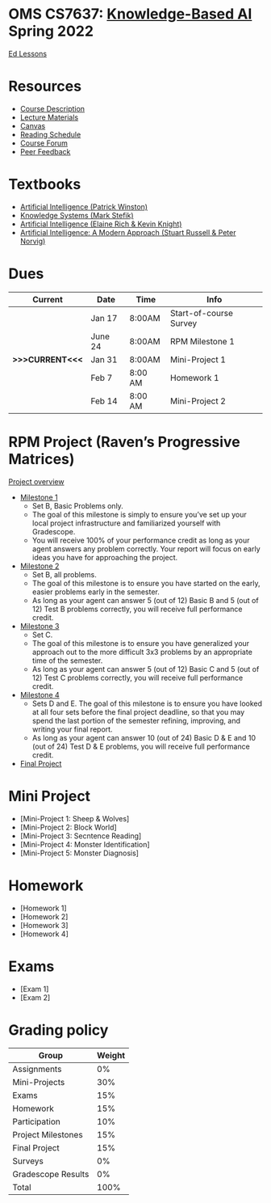 # OMS CS7637: [Knowledge-Based AI](https://lucylabs.gatech.edu/kbai/spring-2022/) Spring 2022
[Ed Lessons](https://edstem.org/us/dashboard)

# Resources
- [Course Description](https://lucylabs.gatech.edu/kbai/)
- [Lecture Materials](https://edstem.org/us/courses/16992/lessons/)
- [Canvas](https://gatech.instructure.com/courses/234528)
- [Reading Schedule](https://www.cc.gatech.edu/classes/AY2015/cs7637_spring/readingschedule.html)
- [Course Forum](https://edstem.org/us/courses/16992/discussion/)
- [Peer Feedback](https://peerfeedback.gatech.edu/app/home)

# Textbooks
- [Artificial Intelligence (Patrick Winston)](https://onlinebooks.library.upenn.edu/webbin/book/lookupname?key=Winston%2C%20Patrick%20Henry)
- [Knowledge Systems (Mark Stefik)](https://www.amazon.com/Introduction-Knowledge-Systems-Mark-Stefik/dp/155860166X)
- [Artificial Intelligence (Elaine Rich & Kevin Knight)](https://www.amazon.com/Artificial-Intelligence-Elaine-Rich/dp/0070522634)
- [Artificial Intelligence: A Modern Approach (Stuart Russell & Peter Norvig)](http://aima.cs.berkeley.edu/)

# Dues
| Current | Date | Time | Info |
| --- | --- | --- | --- |
| | Jan 17 | 8:00AM | Start-of-course Survey |
| | June 24 | 8:00AM | RPM Milestone 1 |
| **>>>CURRENT<<<** | Jan 31 | 8:00AM | Mini-Project 1 |
| | Feb 7 | 8:00 AM | Homework 1 |
| | Feb 14 | 8:00 AM | Mini-Project 2 |

# RPM Project (Raven’s Progressive Matrices)
[Project overview](https://lucylabs.gatech.edu/kbai/spring-2022/milestone-1/)
- [Milestone 1](https://lucylabs.gatech.edu/kbai/spring-2022/milestone-1/)
	- Set B, Basic Problems only. 
	- The goal of this milestone is simply to ensure you’ve set up your local project infrastructure and familiarized yourself with Gradescope. 
	- You will receive 100% of your performance credit as long as your agent answers any problem correctly. Your report will focus on early ideas you have for approaching the project.
- [Milestone 2](https://lucylabs.gatech.edu/kbai/spring-2022/milestone-2/)
	- Set B, all problems. 
	- The goal of this milestone is to ensure you have started on the early, easier problems early in the semester. 
	- As long as your agent can answer 5 (out of 12) Basic B and 5 (out of 12) Test B problems correctly, you will receive full performance credit.
- [Milestone 3](https://lucylabs.gatech.edu/kbai/spring-2022/milestone-3/)
	- Set C. 
	- The goal of this milestone is to ensure you have generalized your approach out to the more difficult 3x3 problems by an appropriate time of the semester. 
	- As long as your agent can answer 5 (out of 12) Basic C and 5 (out of 12) Test C problems correctly, you will receive full performance credit.
- [Milestone 4](https://lucylabs.gatech.edu/kbai/spring-2022/milestone-4/)
	- Sets D and E. The goal of this milestone is to ensure you have looked at all four sets before the final project deadline, so that you may spend the last portion of the semester refining, improving, and writing your final report. 
	- As long as your agent can answer 10 (out of 24) Basic D & E and 10 (out of 24) Test D & E problems, you will receive full performance credit.
- [Final Project](https://lucylabs.gatech.edu/kbai/spring-2022/final-project)

# Mini Project
- [Mini-Project 1: Sheep & Wolves]
- [Mini-Project 2: Block World]
- [Mini-Project 3: Secntence Reading]
- [Mini-Project 4: Monster Identification]
- [Mini-Project 5: Monster Diagnosis]

# Homework
- [Homework 1]
- [Homework 2]
- [Homework 3]
- [Homework 4]

# Exams
- [Exam 1]
- [Exam 2]

# Grading policy
| Group | Weight |
| --- | --- |
|Assignments | 0% |
|Mini-Projects | 30% |
|Exams | 15% |
|Homework | 15% |
|Participation | 10% |
|Project Milestones | 15% |
|Final Project | 15% |
|Surveys | 0% |
|Gradescope Results | 0% |
|Total | 100% |
